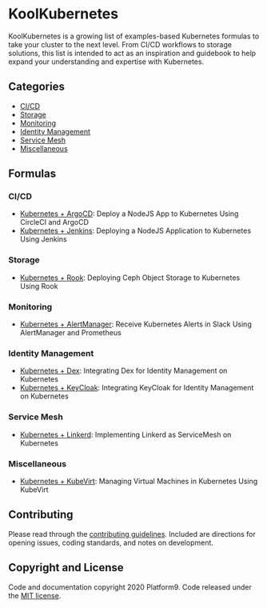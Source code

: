 # KoolKubernetes

KoolKubernetes is a growing list of examples-based Kubernetes formulas to take your cluster to the next level. From CI/CD workflows to storage solutions, this list is intended to act as an inspiration and guidebook to help expand your understanding and expertise with Kubernetes.

## Categories

- [CI/CD](#ci-cd)
- [Storage](#storage)
- [Monitoring](#monitoring)
- [Identity Management](#identity-management)
- [Service Mesh](#service-mesh)
- [Miscellaneous](#miscellaneous)

## Formulas

### CI/CD

- [Kubernetes + ArgoCD](/cicd/argocd): Deploy a NodeJS App to Kubernetes Using CircleCI and ArgoCD
- [Kubernetes + Jenkins](/cicd/jenkins): Deploying a NodeJS Application to Kubernetes Using Jenkins

### Storage

- [Kubernetes + Rook](/csi/rook): Deploying Ceph Object Storage to Kubernetes Using Rook

### Monitoring

- [Kubernetes + AlertManager](/monitoring/alertmanager): Receive Kubernetes Alerts in Slack Using AlertManager and Prometheus

### Identity Management

- [Kubernetes + Dex](/oidc/dex): Integrating Dex for Identity Management on Kubernetes
- [Kubernetes + KeyCloak](/oidc/keycloak): Integrating KeyCloak for Identity Management on Kubernetes

### Service Mesh

- [Kubernetes + Linkerd](/service-mesh/linkerd): Implementing Linkerd as ServiceMesh on Kubernetes

### Miscellaneous

- [Kubernetes + KubeVirt](miscellaneous/kubevirt): Managing Virtual Machines in Kubernetes Using KubeVirt

## Contributing

Please read through the [contributing guidelines](/.github/CONTRIBUTING.md). Included are directions for opening issues, coding standards, and notes on development.

## Copyright and License

Code and documentation copyright 2020 Platform9. Code released under the [MIT license](LICENSE.md).